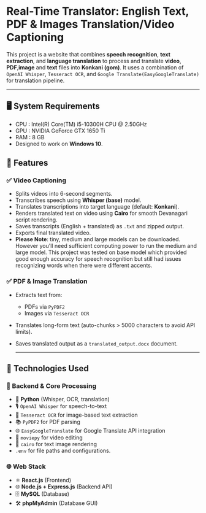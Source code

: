 # Real-Time Translator: English Text, PDF & Images Translation/Video Captioning

This project is a website that combines **speech recognition**, **text extraction**, and **language translation** to process and translate **video**, **PDF**,**image** and **text** files into **Konkani (gom)**. It uses a combination of `OpenAI Whisper`, `Tesseract OCR`, and `Google Translate(EasyGoogleTranslate)` for translation pipeline.

---
## 🖥️ System Requirements
- CPU : Intel(R) Core(TM) i5-10300H CPU @ 2.50GHz
- GPU : NVIDIA GeForce GTX 1650 Ti
- RAM : 8 GB
- Designed to work on **Windows 10**.

## 🔧 Features

### ✅ Video Captioning
- Splits videos into 6-second segments.
- Transcribes speech using **Whisper (base)** model.
- Translates transcriptions into target language (default: **Konkani**).
- Renders translated text on video using **Cairo** for smooth Devanagari script rendering.
- Saves transcripts (English + translated) as `.txt` and zipped output.
- Exports final translated video.
- **Please Note**: tiny, medium and large models can be downloaded. However you'll need sufficient computing power to run the medium and large model. This project was tested on base model which provided good enough accuracy for speech recognition but still had issues recognizing words when there were different accents.

### ✅ PDF & Image Translation
- Extracts text from:
  - PDFs via `PyPDF2`
  - Images via `Tesseract OCR`
- Translates long-form text (auto-chunks > 5000 characters to avoid API limits).
- Saves translated output as a `translated_output.docx` document.

  ---

## 🚀 Technologies Used

### 🧠 Backend & Core Processing
- 🐍 **Python** (Whisper, OCR, translation)
- 🎙️ `OpenAI Whisper` for speech-to-text
- 📄 `Tesseract OCR` for image-based text extraction
- 📚 `PyPDF2` for PDF parsing
- 🌐 `EasyGoogleTranslate` for Google Translate API integration
- 🎥 `moviepy` for video editing
- 🎨 `cairo` for text image rendering
- `.env` for file paths and configurations.

### 🌐 Web Stack
- ⚛️ **React.js** (Frontend)
- 🌐 **Node.js + Express.js** (Backend API)
- 🗄️ **MySQL** (Database)
- 🛠️ **phpMyAdmin** (Database GUI)
